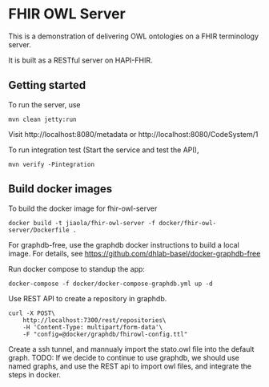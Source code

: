 # FHIR OWL Server

This is a demonstration of delivering OWL ontologies on a FHIR terminology server. 

It is built as a RESTful server on HAPI-FHIR.

## Getting started

To run the server, use

```
mvn clean jetty:run  
``` 

Visit http://localhost:8080/metadata or http://localhost:8080/CodeSystem/1

To run integration test (Start the service and test the API), 

```
mvn verify -Pintegration 
```

## Build docker images

To build the docker image for fhir-owl-server

``` 
docker build -t jiaola/fhir-owl-server -f docker/fhir-owl-server/Dockerfile .
```

For graphdb-free, use the graphdb docker instructions to build a local image. For details, 
see https://github.com/dhlab-basel/docker-graphdb-free

Run docker compose to standup the app:

```
docker-compose -f docker/docker-compose-graphdb.yml up -d
```

Use REST API to create a repository in graphdb. 

``` 
curl -X POST\
    http://localhost:7300/rest/repositories\
    -H 'Content-Type: multipart/form-data'\
    -F "config=@docker/graphdb/fhirowl-config.ttl"
```

Create a ssh tunnel, and mannualy import the stato.owl file into the default graph. TODO: If we decide to 
continue to use graphdb, we should use named graphs, and use the REST api to import owl files, and integrate
the steps in docker. 